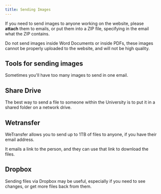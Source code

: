 ```yaml
---
title: Sending Images
---
```

If you need to send images to anyone working on the website, please **attach** them to emails, or put them into a ZIP file, specifying in the email what the ZIP contains.

Do not send images inside Word Documents or inside PDFs, these images cannot be properly uploaded to the website, and will not be high quality.

## Tools for sending images

Sometimes you'll have too many images to send in one email. 

## Share Drive

The best way to send a file to someone within the University is to put it in a shared folder on a network drive.

## Wetransfer

WeTransfer allows you to send up to 1TB of files to anyone, if you have their email address.

It emails a link to the person, and they can use that link to download the files.

## Dropbox

Sending files via Dropbox may be useful, especially if you need to see changes, or get more files back from them.

## 